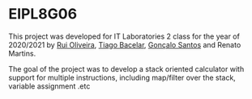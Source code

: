 # EIPL8G06

This project was developed for IT Laboratories 2 class for the year of 2020/2021 by [Rui Oliveira](https://github.com/ruioliveira02), [Tiago Bacelar](https://github.com/tiago-bacelar), [Gonçalo Santos](https://github.com/goncalosantos3) and Renato Martins.

The goal of the project was to develop a stack oriented calculator with support for multiple instructions, including map/filter over the stack, variable assignment .etc
